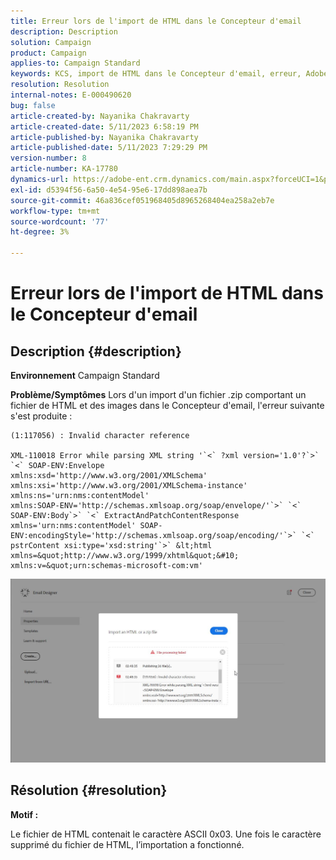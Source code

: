 ```yaml
---
title: Erreur lors de l'import de HTML dans le Concepteur d'email
description: Description
solution: Campaign
product: Campaign
applies-to: Campaign Standard
keywords: KCS, import de HTML dans le Concepteur d'email, erreur, Adobe Campaign Standard
resolution: Resolution
internal-notes: E-000490620
bug: false
article-created-by: Nayanika Chakravarty
article-created-date: 5/11/2023 6:58:19 PM
article-published-by: Nayanika Chakravarty
article-published-date: 5/11/2023 7:29:29 PM
version-number: 8
article-number: KA-17780
dynamics-url: https://adobe-ent.crm.dynamics.com/main.aspx?forceUCI=1&pagetype=entityrecord&etn=knowledgearticle&id=1a9c45c9-2df0-ed11-8849-6045bd006239
exl-id: d5394f56-6a50-4e54-95e6-17dd898aea7b
source-git-commit: 46a836cef051968405d8965268404ea258a2eb7e
workflow-type: tm+mt
source-wordcount: '77'
ht-degree: 3%

---
```


# Erreur lors de l&#39;import de HTML dans le Concepteur d&#39;email

## Description {#description}

<b>Environnement</b>
Campaign Standard


<b>Problème/Symptômes</b>
Lors d&#39;un import d&#39;un fichier .zip comportant un fichier de HTML et des images dans le Concepteur d&#39;email, l&#39;erreur suivante s&#39;est produite :


```
(1:117056) : Invalid character reference

XML-110018 Error while parsing XML string '`<` ?xml version='1.0'?`>` `<` SOAP-ENV:Envelope 
xmlns:xsd='http://www.w3.org/2001/XMLSchema' 
xmlns:xsi='http://www.w3.org/2001/XMLSchema-instance' 
xmlns:ns='urn:nms:contentModel' 
xmlns:SOAP-ENV='http://schemas.xmlsoap.org/soap/envelope/'`>` `<` SOAP-ENV:Body`>` `<` ExtractAndPatchContentResponse 
xmlns='urn:nms:contentModel' SOAP-ENV:encodingStyle='http://schemas.xmlsoap.org/soap/encoding/'`>` `<` pstrContent xsi:type='xsd:string'`>` &lt;html xmlns=&quot;http://www.w3.org/1999/xhtml&quot;&#10; 
xmlns:v=&quot;urn:schemas-microsoft-com:vm'
```


![](assets/___1d9c45c9-2df0-ed11-8849-6045bd006239___.jpeg)


## Résolution {#resolution}


<b>Motif :</b>

Le fichier de HTML contenait le caractère ASCII 0x03. Une fois le caractère supprimé du fichier de HTML, l’importation a fonctionné.
